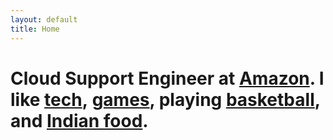 ```yaml
---
layout: default
title: Home
---
```


# Cloud Support Engineer at [Amazon](http://aws.amazon.com/). I like [tech](http://www.apple.com/iphone), [games](http://bit.ly/league-of-legends), playing [basketball](https://twitter.com/HistoricalPics/status/464948191063191552/photo/1), and [Indian food](http://www.cedarsonbrooklyn.com/).
